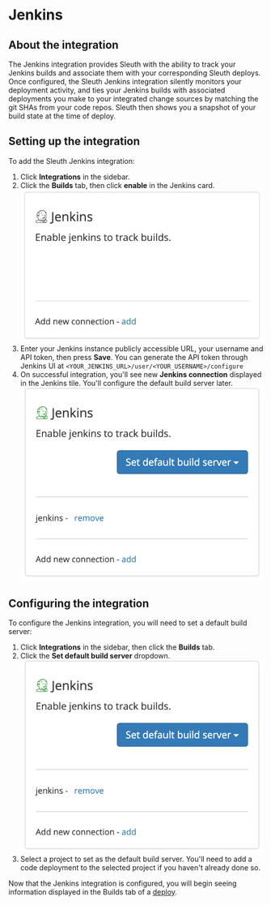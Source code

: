 # Jenkins

## About the integration

The Jenkins integration provides Sleuth with the ability to track your Jenkins builds and associate them with your corresponding Sleuth deploys. Once configured, the Sleuth Jenkins integration silently monitors your deployment activity, and ties your Jenkins builds with associated deployments you make to your integrated change sources by matching the git SHAs from your code repos. Sleuth then shows you a snapshot of your build state at the time of deploy. 

## Setting up the integration

To add the Sleuth Jenkins integration:

1. Click **Integrations** in the sidebar.
2. Click the **Builds** tab, then click **enable** in the Jenkins card.   ![](../../.gitbook/assets/screenshot-2021-05-27-at-15.38.29.png) 
3. Enter your Jenkins instance publicly accessible URL, your username and API token, then press **Save**. You can generate the API token through Jenkins UI at `<YOUR_JENKINS_URL>/user/<YOUR_USERNAME>/configure`
4. On successful integration, you'll see new **Jenkins connection** displayed in the Jenkins tile. You'll  configure the default build server later.  ![](../../.gitbook/assets/screenshot-2021-05-27-at-15.40.00%20%281%29.png) 

## Configuring the integration

To configure the Jenkins integration, you will need to set a default build server: 

1. Click **Integrations** in the sidebar, then click the **Builds** tab. 
2. Click the **Set default build server** dropdown.   ![](../../.gitbook/assets/screenshot-2021-05-27-at-15.40.00.png) 
3. Select a project to set as the default build server. You'll need to add a code deployment to the selected project if you haven't already done so. 

Now that the Jenkins integration is configured, you will begin seeing information displayed in the Builds tab of a [deploy](../../modeling-your-deployments/deploy-cards.md).

